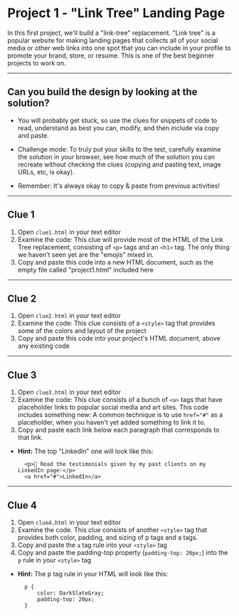 # Project 1 - "Link Tree" Landing Page

In this first project, we'll build a "link-tree" replacement. "Link tree" is a
popular website for making landing pages that collects all of your social media
or other web links into one spot that you can include in your profile to
promote your brand, store, or resume. This is one of the best beginner projects
to work on.


--------------------------

## Can you build the design by looking at the solution?

- You will probably get stuck, so use the clues for snippets of code to read,
  understand as best you can, modify, and then include via copy and paste.

- Challenge mode: To truly put your skills to the test, carefully examine the
  solution in your browser, see how much of the solution you can recreate
  without checking the clues (copying and pasting text, image URLs, etc, is
  okay).

- Remember: It's always okay to copy & paste from previous activities!



--------------------------

## Clue 1

1. Open `clue1.html` in your text editor
2. Examine the code: This clue will provide most of the HTML of the Link Tree
replacement, consisting of `<p>` tags and an `<h1>` tag. The only thing we
haven't seen yet are the "emojis" mixed in.
3. Copy and paste this code into a new HTML document, such as the empty file
called "project1.html" included here




--------------------------

## Clue 2

1. Open `clue2.html` in your text editor
2. Examine the code: This clue consists of a `<style>` tag that provides some
of the colors and layout of the project
3. Copy and paste this code into your project's HTML document, above any
existing code


--------------------------

## Clue 3

1. Open `clue3.html` in your text editor
2. Examine the code: This clue consists of a bunch of `<a>` tags that have
placeholder links to popular social media and art sites. This code includes
something new: A common technique is to use `href="#"` as a placeholder, when
you haven't yet added something to link it to.
3. Copy and paste each link below each paragraph that corresponds to that link.


* **Hint:** The top "LinkedIn" one will look like this:

        <p>💼 Read the testimonials given by my past clients on my LinkedIn page:</p>
        <a href="#">LinkedIn</a>


--------------------------

## Clue 4

1. Open `clue4.html` in your text editor
2. Examine the code. This clue consists of another `<style>` tag that provides
both color, padding, and sizing of p tags and a tags.
3. Copy and paste the `a` tag rule into your `<style>` tag
4. Copy and paste the padding-top property (`padding-top: 20px;`) into the `p`
rule in your `<style>` tag


* **Hint:** The p tag rule in your HTML will look like this:


        p {
            color: DarkSlateGray;
            padding-top: 20px;
        }

